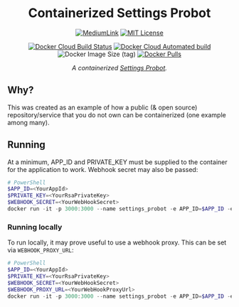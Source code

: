 <div align="center">

# Containerized Settings Probot

[![MediumLink](https://img.shields.io/badge/Read%20about%20another%20image%20on%20-Medium-lightgrey?style=flat-square)][medium] [![MIT License](https://img.shields.io/dub/l/vibe-d.svg?style=flat-square)](https://github.com/JoshuaTheMiller/SettingsProbot-Image/blob/main/LICENSE) 

[![Docker Cloud Build Status](https://img.shields.io/docker/cloud/build/trfc/settingsprobot?style=flat-square)][dockerHub] [![Docker Cloud Automated build](https://img.shields.io/docker/cloud/automated/trfc/settingsprobot?style=flat-square)][dockerHub] ![Docker Image Size (tag)](https://img.shields.io/docker/image-size/trfc/settingsprobot/latest?style=flat-square) [![Docker Pulls](https://img.shields.io/docker/pulls/trfc/settingsprobot?style=flat-square)][dockerHub]

*A containerized [Settings Probot](https://github.com/probot/settings).*

</div>

## Why?

This was created as an example of how a public (& open source) repository/service that you do not own can be containerized (one example among many).

## Running

At a minimum, APP_ID and PRIVATE_KEY must be supplied to the container for the application to work. Webhook secret may also be passed:

```ps1
# PowerShell
$APP_ID=<YourAppId>
$PRIVATE_KEY=<YourRsaPrivateKey>
$WEBHOOK_SECRET=<YourWebHookSecret>
docker run -it -p 3000:3000 --name settings_probot -e APP_ID=$APP_ID -e PRIVATE_KEY=$PRIVATE_KEY -e WEBHOOK_SECRET=$WEBHOOK_SECRET trfc:settingsprobot 
```

### Running locally

To run locally, it may prove useful to use a webhook proxy. This can be set via `WEBHOOK_PROXY_URL`:

```ps1
# PowerShell
$APP_ID=<YourAppId>
$PRIVATE_KEY=<YourRsaPrivateKey>
$WEBHOOK_SECRET=<YourWebHookSecret>
$WEBHOOK_PROXY_URL=<YourWebHookProxyUrl>
docker run -it -p 3000:3000 --name settings_probot -e APP_ID=$APP_ID -e PRIVATE_KEY=$PRIVATE_KEY -e WEBHOOK_SECRET=$WEBHOOK_SECRET -e WEBHOOK_PROXY_URL=$WEBHOOK_PROXY_URL trfc:settingsprobot 
```

[dockerHub]: https://hub.docker.com/repository/docker/trfc/settingsprobot
[medium]: https://bit.ly/MediumTerrariaServer
